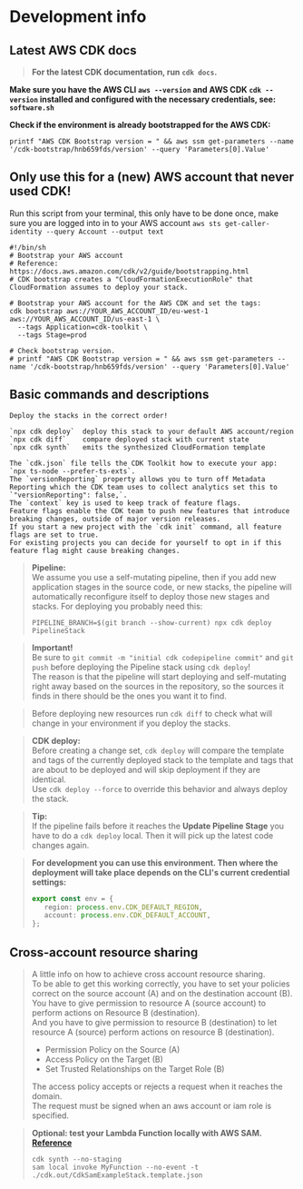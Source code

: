 # Development info

## Latest AWS CDK docs
> **For the latest CDK documentation, run `cdk docs`.**
 
**Make sure you have the AWS CLI `aws --version` and AWS CDK `cdk --version` installed and configured with the necessary credentials, see: `software.sh`**

**Check if the environment is already bootstrapped for the AWS CDK:**
```shell
printf "AWS CDK Bootstrap version = " && aws ssm get-parameters --name '/cdk-bootstrap/hnb659fds/version' --query 'Parameters[0].Value'
```

## Only use this for a (new) AWS account that never used CDK!

Run this script from your terminal, this only have to be done once, make sure you are logged into in to your AWS account `aws sts get-caller-identity --query Account --output text`

```shell
#!/bin/sh
# Bootstrap your AWS account
# Reference: https://docs.aws.amazon.com/cdk/v2/guide/bootstrapping.html
# CDK bootstrap creates a "CloudFormationExecutionRole" that CloudFormation assumes to deploy your stack.

# Bootstrap your AWS account for the AWS CDK and set the tags:
cdk bootstrap aws://YOUR_AWS_ACCOUNT_ID/eu-west-1 aws://YOUR_AWS_ACCOUNT_ID/us-east-1 \
  --tags Application=cdk-toolkit \
  --tags Stage=prod

# Check bootstrap version.
# printf "AWS CDK Bootstrap version = " && aws ssm get-parameters --name '/cdk-bootstrap/hnb659fds/version' --query 'Parameters[0].Value'       
```

## Basic commands and descriptions
```
Deploy the stacks in the correct order!

`npx cdk deploy`  deploy this stack to your default AWS account/region
`npx cdk diff`    compare deployed stack with current state
`npx cdk synth`   emits the synthesized CloudFormation template

The `cdk.json` file tells the CDK Toolkit how to execute your app: `npx ts-node --prefer-ts-exts`.                  
The `versionReporting` property allows you to turn off Metadata Reporting which the CDK team uses to collect analytics set this to `"versionReporting": false,`.                          
The `context` key is used to keep track of feature flags.                           
Feature flags enable the CDK team to push new features that introduce breaking changes, outside of major version releases.                  
If you start a new project with the `cdk init` command, all feature flags are set to true.          
For existing projects you can decide for yourself to opt in if this feature flag might cause breaking changes.      
```

> **Pipeline:**   
> We assume you use a self-mutating pipeline, then if you add new application stages in the source code, or new stacks, the pipeline will automatically reconfigure itself to deploy those new stages and stacks. For deploying you probably need this:
> ```shell
> PIPELINE_BRANCH=$(git branch --show-current) npx cdk deploy PipelineStack
> ```

> **Important!**            
> Be sure to `git commit -m "initial cdk codepipeline commit"` and `git push` before deploying the Pipeline stack using `cdk deploy`!               
> The reason is that the pipeline will start deploying and self-mutating right away based on the sources in the repository, so the sources it finds in there should be the ones you want it to find.

> Before deploying new resources run `cdk diff` to check what will change in your environment if you deploy the stacks.

> **CDK deploy:**                               
> Before creating a change set, `cdk deploy` will compare the template and tags of the currently deployed stack to the template and tags that are about to be deployed and will skip deployment if they are identical.                  
> Use `cdk deploy --force` to override this behavior and always deploy the stack.

> **Tip:**                           
> If the pipeline fails before it reaches the **Update Pipeline Stage** you have to do a `cdk deploy` local. Then it will pick up the latest code changes again.

> **For development you can use this environment. Then where the deployment will take place depends on the CLI's current credential settings:**
> ```typescript
> export const env = {
>    region: process.env.CDK_DEFAULT_REGION,
>    account: process.env.CDK_DEFAULT_ACCOUNT,
> };
> ```


## Cross-account resource sharing

> A little info on how to achieve cross account resource sharing.      
> To be able to get this working correctly, you have to set your policies correct on the source account (A) and on the destination account (B).       
> You have to give permission to resource A (source account) to perform actions on Resource B (destination).       
> And you have to give permission to resource B (destination) to let resource A (source) perform actions on resource B (destination).
>
> * Permission Policy on the Source (A)
> * Access Policy on the Target (B)
> * Set Trusted Relationships on the Target Role (B)
>
> The access policy accepts or rejects a request when it reaches the domain.        
> The request must be signed when an aws account or iam role is specified.


> **Optional: test your Lambda Function locally with AWS SAM.**             
> **[Reference](https://docs.aws.amazon.com/serverless-application-model/latest/developerguide/serverless-sam-reference.html)**
> ```shell
> cdk synth --no-staging        
> sam local invoke MyFunction --no-event -t ./cdk.out/CdkSamExampleStack.template.json      
> ```

